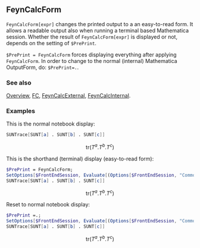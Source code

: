 ## FeynCalcForm

`FeynCalcForm[expr]` changes the printed output to a an easy-to-read form. It allows a readable output also when running a terminal based Mathematica session. Whether the result of `FeynCalcForm[expr]` is displayed or not, depends on the setting of `$PrePrint`.

`$PrePrint = FeynCalcForm` forces displaying everything after applying `FeynCalcForm`. In order to change to the normal (internal) Mathematica OutputForm, do: `$PrePrint=.`.

### See also

[Overview](Extra/FeynCalc.md), [FC](FC.md), [FeynCalcExternal](FeynCalcExternal.md), [FeynCalcInternal](FeynCalcInternal.md).

### Examples

This is the normal notebook display:

```mathematica
SUNTrace[SUNT[a] . SUNT[b] . SUNT[c]]
```

$$\text{tr}(T^a.T^b.T^c)$$

This is the shorthand (terminal) display (easy-to-read form):

```mathematica
$PrePrint = FeynCalcForm;
SetOptions[$FrontEndSession, Evaluate[(Options[$FrontEndSession, "CommonDefaultFormatTypes"] /. ("Output" -> _) -> ("Output" -> OutputForm))[[1]]]];
SUNTrace[SUNT[a] . SUNT[b] . SUNT[c]]
```

$$\text{tr}(T^a.T^b.T^c)$$

Reset to normal notebook display:

```mathematica
$PrePrint =.;
SetOptions[$FrontEndSession, Evaluate[(Options[$FrontEndSession, "CommonDefaultFormatTypes"] /. ("Output" -> _) -> ("Output" -> TraditionalForm))[[1]]]];
SUNTrace[SUNT[a] . SUNT[b] . SUNT[c]]
```

$$\text{tr}(T^a.T^b.T^c)$$
